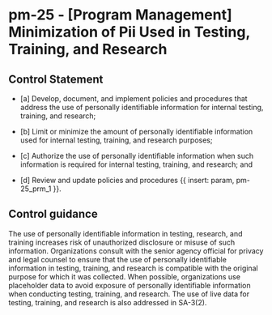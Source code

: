 # pm-25 - \[Program Management\] Minimization of Pii Used in Testing, Training, and Research

## Control Statement

- \[a\] Develop, document, and implement policies and procedures that address the use of personally identifiable information for internal testing, training, and research;

- \[b\] Limit or minimize the amount of personally identifiable information used for internal testing, training, and research purposes;

- \[c\] Authorize the use of personally identifiable information when such information is required for internal testing, training, and research; and

- \[d\] Review and update policies and procedures {{ insert: param, pm-25_prm_1 }}.

## Control guidance

The use of personally identifiable information in testing, research, and training increases risk of unauthorized disclosure or misuse of such information. Organizations consult with the senior agency official for privacy and legal counsel to ensure that the use of personally identifiable information in testing, training, and research is compatible with the original purpose for which it was collected. When possible, organizations use placeholder data to avoid exposure of personally identifiable information when conducting testing, training, and research. The use of live data for testing, training, and research is also addressed in SA-3(2).
